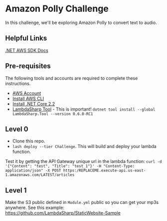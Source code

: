 # Amazon Polly Challenge

In this challenge, we'll be exploring Amazon Polly to convert text to audio.

## Helpful Links

[.NET AWS SDK Docs](https://docs.aws.amazon.com/sdkfornet/v3/apidocs)

## Pre-requisites

The following tools and accounts are required to complete these instructions.

- [AWS Account](https://aws.amazon.com/)
- [Install AWS CLI](https://aws.amazon.com/cli/)
- [Install .NET Core 2.2](https://www.microsoft.com/net/download)
- [LambdaSharp Tool](https://github.com/LambdaSharp/LambdaSharpTool) - This is important! `dotnet tool install --global LambdaSharp.Tool --version 0.6.0-RC1`

## Level 0

- Clone this repo.
- `lash deploy --tier Challenge`. This will build and deploy your lambda function.

Test it by getting the API Gateway unique url in the lambda function: `curl -d '{"Content": "test", "Title": "test_1"}' -H "Content-Type: application/json" -X POST https:/REPLACEME.execute-api.us-east-1.amazonaws.com/LATEST/articles`

## Level 1

Make the S3 public defined in `Module.yml` public so you can get your mp3s anywhere.
See this example: https://github.com/LambdaSharp/StaticWebsite-Sample
